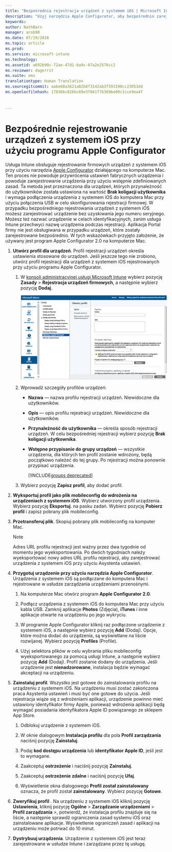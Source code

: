 ```yaml
---
title: "Bezpośrednia rejestracja urządzeń z systemem iOS | Microsoft Intune"
description: "Użyj narzędzia Apple Configurator, aby bezpośrednio zarejestrować firmowe urządzenia z systemem iOS za pomocą wstępnie zdefiniowanych zasad poprzez połączenie USB z komputerem Mac."
keywords: 
author: NathBarn
manager: arob98
ms.date: 07/19/2016
ms.topic: article
ms.prod: 
ms.service: microsoft-intune
ms.technology: 
ms.assetid: a692b90c-72ae-47d1-ba9c-67a2e2576cc2
ms.reviewer: dagerrit
ms.suite: ems
translationtype: Human Translation
ms.sourcegitcommit: aabe68a3621a02b8f3142ab3f593190cc23053dd
ms.openlocfilehash: 17836bc826bc89e3f041f7b369be09c1cce9ea4f


---
```


# Bezpośrednie rejestrowanie urządzeń z systemem iOS przy użyciu programu Apple Configurator
Usługa Intune obsługuje rejestrowanie firmowych urządzeń z systemem iOS przy użyciu narzędzia [Apple Configurator](http://go.microsoft.com/fwlink/?LinkId=518017) działającego na komputerze Mac. Ten proces nie powoduje przywrócenia ustawień fabrycznych urządzenia i powoduje zarejestrowanie urządzenia przy użyciu wstępnie zdefiniowanych zasad. Ta metoda jest przeznaczona dla urządzeń, których przynależność do użytkowników została ustawiona na wartość **Brak koligacji użytkownika** i wymaga podłączenia urządzenia z systemem iOS do komputera Mac przy użyciu połączenia USB w celu skonfigurowania rejestracji firmowej. W przypadku bezpośredniego rejestrowania urządzeń z systemem iOS możesz zarejestrować urządzenie bez uzyskiwania jego numeru seryjnego. Możesz też nazwać urządzenie w celach identyfikacyjnych, zanim usługa Intune przechwyci nazwę urządzenia podczas rejestracji. Aplikacja Portal firmy nie jest obsługiwana w przypadku urządzeń, które zostały zarejestrowane bezpośrednio. W tych wskazówkach przyjęto założenie, że używany jest program Apple Configurator 2.0 na komputerze Mac.

1.  **Utwórz profil dla urządzeń**. Profil rejestracji urządzeń określa ustawienia stosowane do urządzeń. Jeśli jeszcze tego nie zrobiono, utwórz profil rejestracji dla urządzeń z systemem iOS rejestrowanych przy użyciu programu Apple Configurator.

    1.  W [konsoli administracyjnej usługi Microsoft Intune](http://manage.microsoft.com) wybierz pozycję **Zasady** &gt; **Rejestracja urządzeń firmowych**, a następnie wybierz pozycję **Dodaj**.

        ![Tworzenie strony profilu rejestracji urządzenia](../media/pol-sa-corp-enroll.png)

    2.  Wprowadź szczegóły profilów urządzeń:

        -   **Nazwa** — nazwa profilu rejestracji urządzeń. Niewidoczne dla użytkowników.

        -   **Opis** — opis profilu rejestracji urządzeń. Niewidoczne dla użytkowników.

        -   **Przynależność do użytkownika** — określa sposób rejestracji urządzeń. W celu bezpośredniej rejestracji wybierz pozycję **Brak koligacji użytkownika**.

        -   **Wstępne przypisanie do grupy urządzeń** — wszystkie urządzenia, dla których ten profil zostanie wdrożony, będą początkowo należeć do tej grupy. Po rejestracji można ponownie przypisać urządzenia.

            [!INCLUDE[groups deprecated](../includes/group-deprecation.md)]

    3.  Wybierz pozycję **Zapisz profil**, aby dodać profil.

5.  **Wyksportuj profil jako plik mobileconfig do wdrożenia na urządzeniach z systemem iOS**. Wybierz utworzony profil urządzenia. Wybierz pozycję **Eksportuj**. na pasku zadań. Wybierz pozycję **Pobierz profil** i zapisz pobrany plik mobileconfig.

6.  **Przetransferuj plik**. Skopiuj pobrany plik mobileconfig na komputer Mac.
    > [!NOTE]
    > Adres URL profilu rejestracji jest ważny przez dwa tygodnie od momentu jego wyeksportowania. Po dwóch tygodniach należy wyeksportować nowy adres URL profilu rejestracji, aby zarejestrować urządzenia z systemem iOS przy użyciu Asystenta ustawień.
7.  **Przygotuj urządzenie przy użyciu narzędzia Apple Configurator**. Urządzenia z systemem iOS są podłączane do komputera Mac i rejestrowane w usłudze zarządzania urządzeniami przenośnymi.

    1.  Na komputerze Mac otwórz program **Apple Configurator 2.0**.

    2.  Podłącz urządzenia z systemem iOS do komputera Mac przy użyciu kabla USB. Zamknij aplikacje **Photos** (Zdjęcia), **iTunes** i inne aplikacje otwarte na urządzeniu po jego wykryciu.

    3.  W programie Apple Configurator kliknij raz podłączone urządzenie z systemem iOS, a następnie wybierz pozycję **Add** (Dodaj). Opcje, które można dodać do urządzenia, są wyświetlane na liście rozwijanej. Wybierz pozycję **Profiles** (Profile).

    4.  Użyj selektora plików w celu wybrania pliku mobileconfig wyeksportowanego za pomocą usługi Intune, a następnie wybierz pozycję **Add** (Dodaj). Profil zostanie dodany do urządzenia.  Jeśli urządzenie jest **nienadzorowane**, instalacja będzie wymagać akceptacji na urządzeniu.

8.  **Zainstaluj profil**. Wszystko jest gotowe do zainstalowania profilu na urządzeniu z systemem iOS. Na urządzeniu musi zostać zakończona praca Asystenta ustawień i musi być one gotowe do użycia.  Jeśli rejestracja wiąże się z wdrożeniami aplikacji, urządzenie powinno mieć ustawiony identyfikator firmy Apple, ponieważ wdrożenia aplikacji będą wymagać posiadania identyfikatora Apple ID powiązanego ze sklepem App Store.

    1.  Odblokuj urządzenie z systemem iOS.

    2.  W oknie dialogowym **Instalacja profilu** dla pola **Profil zarządzania** naciśnij pozycję **Zainstaluj**.

    3.  Podaj **kod dostępu urządzenia** lub **identyfikator Apple ID**, jeśli jest to wymagane.

    4.  Zaakceptuj **ostrzeżenie** i naciśnij pozycję **Zainstaluj**.

    5.  Zaakceptuj **ostrzeżenie zdalne** i naciśnij pozycję **Ufaj**.

    6.  Wyświetlenie okna dialogowego **Profil został zainstalowany** oznacza, że profil został **zainstalowany**. Wybierz pozycję **Gotowe**.

9. **Zweryfikuj profil**
   . Na urządzeniu z systemem iOS kliknij pozycję **Ustawienia**, kliknij pozycję **Ogólne** &gt; **Zarządzanie urządzeniami** &gt; **Profil zarządzania** &gt;, potwierdź, że instalacja profilu znajduje się na liście, a następnie sprawdź ograniczenia zasad systemu iOS oraz zainstalowane aplikacje. Wyświetlenie ograniczeń zasad i aplikacji na urządzeniu może potrwać do 10 minut.

10. **Dystrybuuj urządzenia**. Urządzenie z systemem iOS jest teraz zarejestrowane w usłudze Intune i zarządzane przez tę usługę.



<!--HONumber=Aug16_HO1-->


